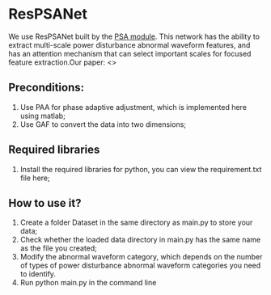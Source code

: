 # ResPSANet
We use ResPSANet built by the [PSA module](
https://doi.org/10.48550/arXiv.2105.14447). This network has the ability to extract multi-scale power disturbance abnormal waveform features, and has an attention mechanism that can select important scales for focused feature extraction.Our paper: <<A Dimension-Enhanced Residual Multi-Scale Attention Framework for Identifying Anomalous Waveforms of Fault Recorders>>


## Preconditions:
1. Use PAA for phase adaptive adjustment, which is implemented here using matlab; 
2. Use GAF to convert the data into two dimensions;
## Required libraries
1. Install the required libraries for python, you can view the requirement.txt file here;

## How to use it?
1. Create a folder Dataset in the same directory as main.py to store your data;
2. Check whether the loaded data directory in main.py has the same name as the file you created;
4. Modify the abnormal waveform category, which depends on the number of types of power disturbance abnormal waveform categories you need to identify.
3. Run python main.py in the command line
